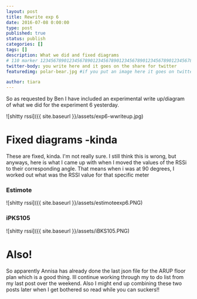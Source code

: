 ```yaml
---
layout: post
title: Rewrite exp 6
date: 2016-07-08 0:00:00
type: post
published: true
status: publish
categories: []
tags: []
description: What we did and fixed diagrams
# 110 marker 1234567890123456789012345678901234567890123456789012345678901234567890123456789012345678901234567890123456789
twitter-body: you write here and it goes on the share for twitter
featuredimg: polar-bear.jpg #if you put an image here it goes on twitter too

author: tiara
---
```


So as requested by Ben I have included an experimental write up/diagram of what we did for the experiment 6 yesterday. 

![shitty rssi]({{ site.baseurl }}/assets/exp6-wwriteup.jpg) 

# Fixed diagrams -kinda 

These are fixed, kinda. I'm not really sure. I still think this is wrong, but anyways, here is what I came up with when I moved the values of the RSSi to their corresponding angle. That means when i was at 90 degrees, I worked out what was the RSSI value for that specific meter 

### Estimote

![shitty rssi]({{ site.baseurl }}/assets/estimoteexp6.PNG) 

###  iPKS105 

![shitty rssi]({{ site.baseurl }}/assets/iBKS105.PNG) 


# Also! 

So apparently Annisa has already done the last json file for the ARUP floor plan which is a good thing. Ill continue working through my to do list from my last post over the weekend. Also I might end up combining these two posts later when I get bothered so read while you can suckers!!



